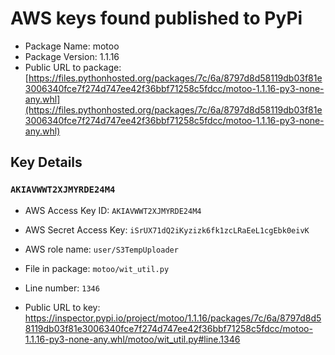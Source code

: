 # AWS keys found published to PyPi

* Package Name: motoo
* Package Version: 1.1.16
* Public URL to package: [https://files.pythonhosted.org/packages/7c/6a/8797d8d58119db03f81e3006340fce7f274d747ee42f36bbf71258c5fdcc/motoo-1.1.16-py3-none-any.whl](https://files.pythonhosted.org/packages/7c/6a/8797d8d58119db03f81e3006340fce7f274d747ee42f36bbf71258c5fdcc/motoo-1.1.16-py3-none-any.whl)

## Key Details

### `AKIAVWWT2XJMYRDE24M4`

* AWS Access Key ID: `AKIAVWWT2XJMYRDE24M4`
* AWS Secret Access Key: `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` 
* AWS role name: `user/S3TempUploader`
* File in package: `motoo/wit_util.py`
* Line number: `1346`

* Public URL to key: https://inspector.pypi.io/project/motoo/1.1.16/packages/7c/6a/8797d8d58119db03f81e3006340fce7f274d747ee42f36bbf71258c5fdcc/motoo-1.1.16-py3-none-any.whl/motoo/wit_util.py#line.1346


